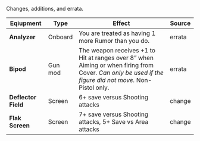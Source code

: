 Changes, additions, and errata.


| Eqiupment           | Type    | Effect                                                                                                                                                 | Source |
| ------------------- | ------- | ------------------------------------------------------------------------------------------------------------------------------------------------------ | ------ |
| **Analyzer**        | Onboard | You are treated as having 1 more Rumor than you do.                                                                                                    | errata |
| **Bipod**           | Gun mod | The weapon receives +1 to Hit at ranges over 8” when Aiming or when firing from Cover. *Can only be used if the figure did not move.* Non-Pistol only. | errata |
| **Deflector Field** | Screen  | 6+ save versus Shooting attacks                                                                                                                        | change |
| **Flak Screen**     | Screen  | 7+ save versus Shooting attacks, 5+ Save vs Area attacks                                                                                               | change |
